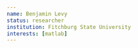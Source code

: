 ```yaml
---
name: Benjamin Levy
status: researcher
institution: Fitchburg State University
interests: [matlab]
---
```


